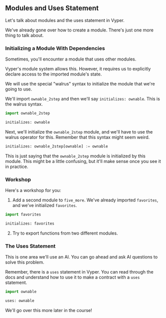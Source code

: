 ## Modules and Uses Statement

Let's talk about modules and the uses statement in Vyper.

We've already gone over how to create a module. There's just one more thing to talk about.

### Initializing a Module With Dependencies

Sometimes, you'll encounter a module that uses other modules.

Vyper's module system allows this. However, it requires us to explicitly declare access to the imported module's state.

We will use the special "walrus" syntax to initialize the module that we're going to use.

We'll import `ownable_2step` and then we'll say `initializes: ownable`. This is the walrus syntax.

```python
import ownable_2step

initializes: ownable
```

Next, we'll initialize the `ownable_2step` module, and we'll have to use the walrus operator for this. Remember that this syntax might seem weird.

```python
initializes: ownable_2step[ownable] := ownable
```

This is just saying that the `ownable_2step` module is initialized by this module. This might be a little confusing, but it'll make sense once you see it in practice.

### Workshop

Here's a workshop for you:

1. Add a second module to `five_more`. We've already imported `favorites`, and we've initialized `favorites`.

```python
import favorites

initializes: favorites
```

2. Try to export functions from two different modules.

### The Uses Statement

This is one area we'll use an AI. You can go ahead and ask AI questions to solve this problem.

Remember, there is a `uses` statement in Vyper. You can read through the docs and understand how to use it to make a contract with a `uses` statement.

```python
import ownable

uses: ownable
```

We'll go over this more later in the course!
